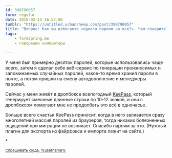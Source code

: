 ```yaml
---
id: 390790057
form: regular
date: 2010-02-15 16:57:00
tumblr: "https://untitled.urbansheep.com/post/390790057"
title: "Вопрос: Как вы избегаете «одного пароля на все?». Чем генерите? Где храните?"
tags:
    - formspring.me
    - говорящие компьютеры

---
```


<p>У меня был примерно десяток паролей, которые использовались чаще всего, затем я сделал себе веб-сервис по генерации произносимых и запоминаемых случайных паролей, какое-то время хранил пароли в почте, а потом пришли на смену автодополнение и менеджеры паролей.</p>

<p>Сейчас у меня живёт в дропбоксе всепогодный <a href="http://keepass.info/">KeePass</a>, который генерирует смешные длинные строки по 10-12 знаков, и они с дропбоксом помогают мне не продолбать это всё в одночасье.</p>

<p>Больше всего счастья KeePass приносит, когда в него заливается сразу многолетний массив паролей из браузеров, тогда никаких болезненных ощущений при миграции не возникает. Спасибо парням за это. (Нужный плагин для экспорта из файрфокса и импорта лежит на сайте.)</p>

<p>*</p>

<p><small><a href="http://untitled.urbansheep.ru/ask">Спрашивать сюда, %username%</a></small></p>

